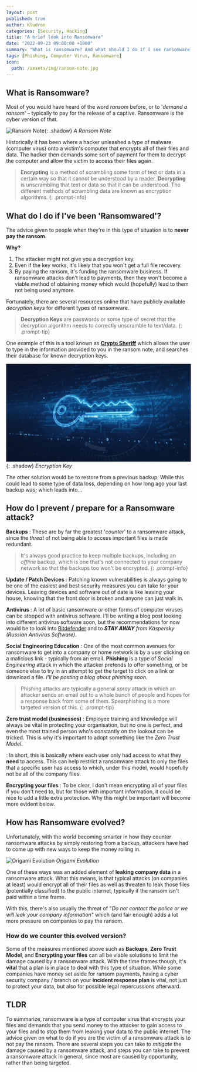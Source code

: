```yaml
---
layout: post
published: true
author: Kludron
categories: [Security, Hacking]
title: "A brief look into Ransomware"
date: "2022-09-23 09:00:00 +1000"
summary: "What is ransomware? And what should I do if I see ransomware? In this blog we take a brief look into some of the information you should know about this type of computer virus, and how to mitigate the damage caused by a ransomware attack."
tags: [Phishing, Computer Virus, Ransomware]
icon:
  path: /assets/img/ransom-note.jpg
---
```


## What is Ransomware?

Most of you would have heard of the word *ransom* before, or to '*demand a ransom*' – typically to pay
for the release of a captive. Ransomware is the cyber version of that. 

![Ransom Note](/assets/img/ransom-note.jpg){: .shadow}
_A Ransom Note_

Historically it has been where a hacker unleashed a type of malware (computer virus) onto a victim's computer
that encrypts all of their files and data. The hacker then demands some sort of payment for them to decrypt
the computer and allow the victim to access their files again.

> **Encrypting** is a method of scrambling some form of text or data in a certain way so that it cannot be 
understood by a reader. **Decrypting** is unscrambling that text or data so that it can be understood. The 
different methods of scrambling data are known as encryption algorithms.
{: .prompt-info}

## What do I do if I've been 'Ransomwared'?

The advice given to people when they're in this type of situation is to **never pay the ransom**. 

**Why?**
1. The attacker might not give you a decryption key.
2. Even if the key works, it's likely that you won't get a full file recovery.
3. By paying the ransom, it's funding the ransomware business. If ransomware attacks don't lead
to payments, then they won't become a viable method of obtaining money which would (hopefully) lead
to them not being used anymore.

Fortunately, there are several resources online that have publicly available *decryption keys* for different
types of ransomware.

> **Decryption Keys** are passwords or some type of secret that the decryption
algorithm needs to correctly unscramble to text/data.
{: .prompt-tip}

One example of this is a tool known as [**Crypto Sheriff**](/resources#Crypto-Sheriff) which allows the user
to type in the information provided to you in the ransom note, and searches their database for known decryption
keys.

![Encryption Key](/assets/img/key.jpg){: .shadow}
_Encryption Key_

The other solution would be to restore from a previous backup. While this could lead to some type of data
loss, depending on how long ago your last backup was; which leads into...

## How do I prevent / prepare for a Ransomware attack?

**Backups**
: These are by far the greatest '*counter*' to a ransomware attack, since the *threat* of not being able to access
important files is made redundant.

> It's always good practice to keep multiple backups, including an *offline* backup, which is one that's not
connected to your company network so that the backups too won't be encrypted.
{: .prompt-info}

**Update / Patch Devices**
: Patching known vulnerabilities is always going to be one of the easiest and best security measures you can take
for your devices. Leaving devices and software out of date is like leaving your house, knowing that the front door
is broken and anyone can just walk in.

**Antivirus**
: A lot of basic ransomware or other forms of computer viruses can be stopped with antivirus software. I'll be writing
a blog post looking into different antivirus software soon, but the recommendations for now would be to look into 
[Bitdefender](https://www.bitdefender.com/) and to ***STAY AWAY** from Kaspersky (Russian Antivirus Software)*.

**Social Engineering Education**
: One of the most common avenues for ransomware to get into a company or home network is by a user clicking on a malicious
link - typically from an email. **Phishing** is a type of *Social Engineering* attack in which the attacker pretends
to offer something, or be someone else to try in an attempt to get the target to click on a link or download a file.
*I'll be posting a blog about phishing soon.*

> Phishing attacks are typically a general *spray* attack in which an attacker sends an email out to a whole bunch of people
and hopes for a response back from some of them. Spearphishing is a more targeted version of this.
{: .prompt-tip}

**Zero trust model (businesses)**
: Employee training and knowledge will always be vital in protecting your organisation, but no one is perfect, and even
the most trained person who's constantly on the lookout can be tricked. This is why it's important to adopt something
like the *Zero Trust Model*. 

: In short, this is basically where each user only had access to what they **need** to access. This can help restrict a ransomware attack to only the files that a specific user has access to which, under this model, would hopefully not be
all of the company files.

**Encrypting your files**
: To be clear, I don't mean encrypting all of your files if you don't need to, but for those with important information, it 
could be nice to add a little extra protection. Why this might be important will become more evident below.

## How has Ransomware evolved?

Unfortunately, with the world becoming smarter in how they counter ransomware attacks by simply restoring from a backup,
attackers have had to come up with new ways to keep the money rolling in. 

![Origami Evolution](/assets/img/evolution.jpg)
_Origami Evolution_

One of these ways was an added element of **leaking company data** in a ransomware attack. What this means, is that
typical attacks (on companies at least) would encrypt all of their files as well as threaten to leak those files (potentially
classified) to the public internet, typically if the ransom isn't paid within a time frame. 

With this, there's also usually the threat of "*Do not contact the police or we will leak your company information*" which (and fair enough) adds a lot more pressure on companies to pay the ransom.

### How do we counter this evolved version?

Some of the measures mentioned above such as **Backups**, **Zero Trust Model**, and **Encrypting your files** can all
be viable solutions to limit the damage caused by a ransomware attack. With the time frames though, it's **vital** that
a plan is in place to deal with this type of situation. While some companies have money set aside for ransom payments,
having a cyber security company / branch on your **incident response plan** is vital, not just to protect your data,
but also for possible legal repercussions afterward.

## TLDR

To summarize, ransomware is a type of computer virus that encrypts your files and demands that you send money
to the attacker to gain access to your files and to stop them from leaking your data to the public
internet. The advice given on what to do if you are the victim of a ransomware attack is to not pay the ransom.
There are several steps you can take to *mitigate* the damage caused by a ransomware attack, and steps you
can take to prevent a ransomware attack in general, since most are caused by opportunity, rather than
being targeted.